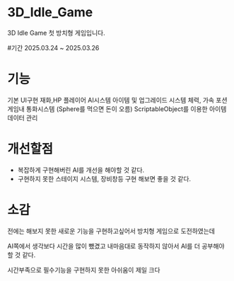 # 3D_Idle_Game
 3D Idle Game
첫 방치형 게임입니다.

#기간 
2025.03.24 ~ 2025.03.26

# 기능
기본 UI구현 재화,HP
플레이어 AI시스템 
아이템 및 업그레이드 시스템 체력, 가속 포션
게임내 통화시스템 (Sphere를 먹으면 돈이 오름)
ScriptableObject를 이용한 아이템 데이터 관리 


# 개선할점
- 복잡하게 구현해버린 AI를 개선을 해야할 것 같다.
- 구현하지 못한 스테이지 시스템, 장비창등 구현 해보면 좋을 것 같다.


# 소감
전에는 해보지 못한 새로운 기능을 구현하고싶어서 방치형 게임으로 도전하였는데 

AI쪽에서 생각보다 시간을 많이 뺐겼고 내마음대로 동작하지 않아서 AI를 더 공부해야할 것 같다.

시간부족으로 필수기능을 구현하지 못한 아쉬움이 제일 크다 
